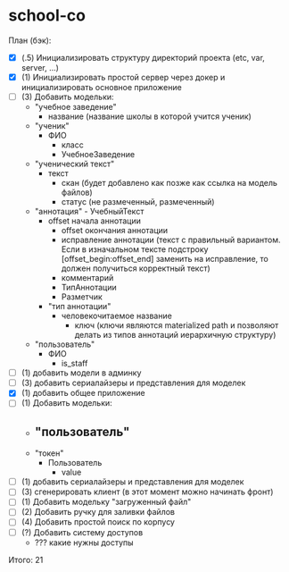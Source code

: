 # school-co

План (бэк):
- [X] (.5) Инициализировать структуру директорий проекта (etc, var, server, ...)
- [X] (1) Инициализировать простой сервер через докер и инициализировать основное приложение
- [ ] (3) Добавить модельки:
  - "учебное заведение"
	  - название (название школы в которой учится ученик)
  - "ученик"
	  - ФИО
		- класс
		- УчебноеЗаведение
  - "ученический текст"
	  - текст
		- скан (будет добавлено как позже как ссылка на модель файлов)
		- статус (не размеченный, размеченный)
  - "аннотация"
		- УчебныйТекст
	  - offset начала аннотации
		- offset окончания аннотации
		- иcправление аннотации (текст с правильный вариантом. Если в изначальном тексте подстроку [offset_begin:offset_end] заменить на исправление, то должен получиться корректный текст)
		- комментарий
		- ТипАннотации
		- Разметчик
	- "тип аннотации"
	  - человекочитаемое название
		- ключ (ключи являются materialized path и позволяют делать из типов аннотаций иерархичную структуру)
  - "пользователь"
	  - ФИО
		- is_staff
- [ ] (1) добавить модели в админку
- [ ] (3) добавить сериалайзеры и представления для моделек
- [X] (1) добавить общее приложение
- [ ] (1) Добавить модельки:
	- "пользователь"
	  - 
	- "токен"
	  - Пользователь
		- value
- [ ] (1) добавить сериалайзеры и представления для моделек
- [ ] (3) сгенерировать клиент (в этот момент можно начинать фронт)
- [ ] (1) Добавить модельку "загруженный файл"
- [ ] (2) Добавить ручку для заливки файлов
- [ ] (4) Добавить простой поиск по корпусу
- [ ] (?) Добавить систему доступов
  - ??? какие нужны доступы

Итого: 21
